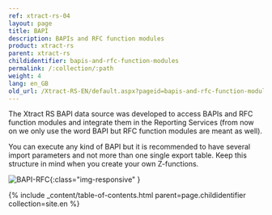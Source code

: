 ```yaml
---
ref: xtract-rs-04
layout: page
title: BAPI
description: BAPIs and RFC function modules
product: xtract-rs
parent: xtract-rs
childidentifier: bapis-and-rfc-function-modules
permalink: /:collection/:path
weight: 4
lang: en_GB
old_url: /Xtract-RS-EN/default.aspx?pageid=bapis-and-rfc-function-modules
---
```


The Xtract RS BAPI data source was developed to access BAPIs and RFC function modules and integrate them in the Reporting Services (from now on we only use the word BAPI but RFC function modules are meant as well).

You can execute any kind of BAPI but it is recommended to have several import parameters and not more than one single export table. Keep this structure in mind when you create your own Z-functions.

![BAPI-RFC](/img/content/BAPI-RFC.png){:class="img-responsive" }

{% include _content/table-of-contents.html parent=page.childidentifier collection=site.en %}